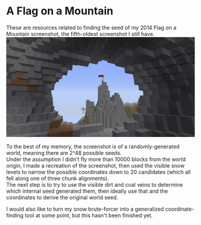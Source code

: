 # A Flag on a Mountain
These are resources related to finding the seed of my 2014 Flag on a Mountain screenshot, the fifth-oldest screenshot I still have.
![The 1.7.9 screenshot I am attempting to crack.](2014-05-28_18.07.35.png)

To the best of my memory, the screenshot is of a randomly-generated world, meaning there are 2^48 possible seeds.<br>
Under the assumption I didn't fly more than 10000 blocks from the world origin, I made a recreation of the screenshot, then used the visible snow levels to narrow the possible coordinates down to 20 candidates (which all fell along one of three chunk alignments).<br>
The next step is to try to use the visible dirt and coal veins to determine which internal seed generated them, then ideally use that and the coordinates to derive the original world seed.

I would also like to turn my snow brute-forcer into a generalized coordinate-finding tool at some point, but this hasn't been finished yet.
